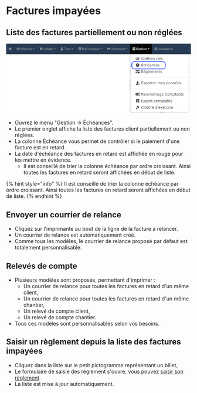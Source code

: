 # Factures impayées

## Liste des factures partiellement ou non réglées

![](../../.gitbook/assets/echeance.png)

* Ouvrez le menu "Gestion -&gt; Échéances".
* Le premier onglet affiche la liste des factures client partiellement ou non réglées.
* La colonne Échéance vous permet de contrôler si le paiement d'une facture est en retard.
* La date d'échéance des factures en retard est affichée en rouge pour les mettre en évidence.
  * Il est conseillé de trier la colonne échéance par ordre croissant. Ainsi toutes les factures en retard seront affichées en début de liste.

{% hint style="info" %}
Il est conseillé de trier la colonne échéance par ordre croissant. Ainsi toutes les factures en retard seront affichées en début de liste.
{% endhint %}

## Envoyer un courrier de relance

* Cliquez sur l'imprimante au bout de la ligne de la facture à relancer.
* Un courrier de relance est automatiquement créé. 
* Comme tous les modèles, le courrier de relance proposé par défaut est totalement personnalisable.

## Relevés de compte

* Plusieurs modèles sont proposés, permettant d'imprimer :
  * Un courrier de relance pour toutes les factures en retard d'un même client,
  * Un courrier de relance pour toutes les factures en retard d'un même chantier,
  * Un relevé de compte client,
  * Un relevé de compte chantier.
* Tous ces modèles sont personnalisables selon vos besoins.

## Saisir un règlement depuis la liste des factures impayées

* Cliquez dans la liste sur le petit pictogramme représentant un billet,
* Le formulaire de saisie des règlement s'ouvre, vous pouvez [saisir son règlement](reglement-client.md#saisir-le-reglement-dune-facture-client).
* La liste est mise à jour automatiquement.

